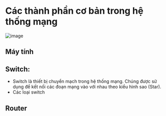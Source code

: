 # Các thành phần cơ bản trong hệ thống mạng

![image](https://github.com/Pvuong1/CCNA/assets/92532460/1dea360b-a71b-48dd-8b98-824dde73f732)
## Máy tính
## Switch: 
* Switch là thiết bị chuyển mạch trong hệ thống mạng. Chúng được sử dụng để kết nối các đoạn mạng vào với nhau theo kiểu hình sao (Star). 
* Các loại switch 
## Router
